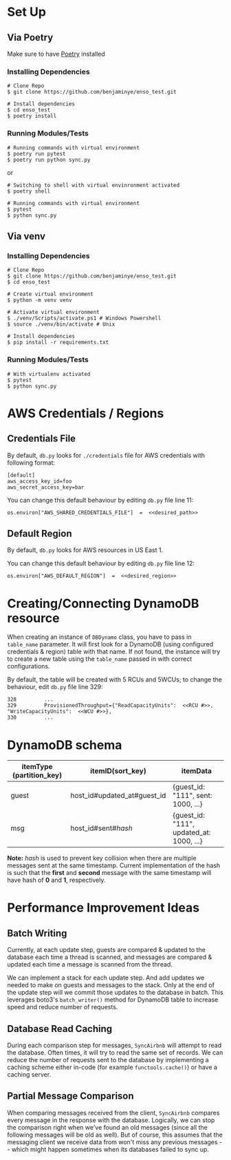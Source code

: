 # Set Up

## Via Poetry
Make sure to have [Poetry](https://python-poetry.org/) installed
### Installing Dependencies
```
# Clone Repo
$ git clone https://github.com/benjaminye/enso_test.git

# Install dependencies
$ cd enso_test
$ poetry install
```
### Running Modules/Tests
```
# Running commands with virtual environment 
$ poetry run pytest
$ poetry run python sync.py
```
or
```
# Switching to shell with virtual envinronment activated
$ poetry shell

# Running commands with virtual environment
$ pytest
$ python sync.py
```

## Via venv
### Installing Dependencies
```
# Clone Repo
$ git clone https://github.com/benjaminye/enso_test.git
$ cd enso_test

# Create virtual environment
$ python -m venv venv

# Activate virtual environment
$ ./venv/Scripts/activate.ps1 # Windows Powershell
$ source ./venv/bin/activate # Unix

# Install dependencies
$ pip install -r requirements.txt
```
### Running Modules/Tests
```
# With virtualenv activated
$ pytest
$ python sync.py
```



# AWS Credentials / Regions
## Credentials File
By default, `db.py` looks for `./credentials` file for AWS credentials with following format:
```
[default]
aws_access_key_id=foo
aws_secret_access_key=bar
```
You can change this default behaviour by editing `db.py` file line 11:
```
os.environ["AWS_SHARED_CREDENTIALS_FILE"]  =  <<desired_path>>
```
## Default Region
By default, `db.py` looks for AWS resources in US East 1.

You can change this default behaviour by editing `db.py` file line 12:
```
os.environ["AWS_DEFAULT_REGION"]  =  <<desired_region>>
```

# Creating/Connecting DynamoDB resource
When creating an instance of `DBDynamo` class, you have to pass in `table_name` parameter.
It will first look for a DynamoDB (using configured credentials & region) table with that name. If not found, the instance will try to create a new table using the `table_name` passed in with correct configurations.

By default, the table will be created with 5 RCUs and 5WCUs; to change the behaviour, edit `db.py` file line 329:
```
328			...
329			ProvisionedThroughput={"ReadCapacityUnits":  <<RCU #>>,  "WriteCapacityUnits":  <<WCU #>>},
330			...
```



# DynamoDB schema
|itemType (partition_key)|itemID(sort_key)  | itemData |
|--|--|--|
| guest | host_id#updated_at#guest_id | {guest_id: "111", sent: 1000, ...} |
| msg | host_id#sent#*hash* |{guest_id: "111", updated_at: 1000, ...} |

**Note:** *hash* is used to prevent key collision when there are multiple messages sent at the same timestamp. Current implementation of the hash is such that the **first** and **second** message with the same timestamp will have hash of **0** and **1**, respectively.  




# Performance Improvement Ideas
## Batch Writing
Currently, at each update step, guests are compared & updated to the database each time a thread is scanned, and messages are compared & updated each time a message is scanned from the thread.  

We can implement a stack for each update step. And add updates we needed to make on guests and messages to the stack. Only at the end of the update step will we commit those updates to the database in batch. This leverages boto3's `batch_writer()` method for DynamoDB table to increase speed and reduce number of requests.


## Database Read Caching
During each comparison step for messages, `SyncAirbnb` will attempt to read the database. Often times, it will try to read the same set of records. We can reduce the number of requests sent to the database by implementing a caching scheme either in-code (for example `functools.cache()`) or have a caching server.

## Partial Message Comparison
When comparing messages received from the client, `SyncAirbnb` compares every message in the response with the database. Logically, we can stop the comparison right when we've found an old messages (since all the following messages will be old as well).
But of course, this assumes that the messaging client we receive data from won't miss any previous messages -- which might happen sometimes when its databases failed to sync up.
